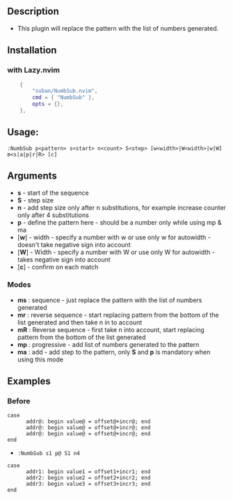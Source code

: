 ## Description
- This plugin will replace the pattern with the list of numbers generated.

## Installation
###  with Lazy.nvim
``` lua
    {
        "svban/NumbSub.nvim",
        cmd = { "NumbSub" },
        opts = {},
    },
```

## Usage: 
``` vim
:NumbSub p<pattern> s<start> n<count> S<step> [w<width>|W<width>|w|W] m<s|a|p|r|R> [c]
```

## Arguments
- **s** - start of the sequence
- **S** - step size
- **n** - add step size only after n substitutions, for example increase counter only after 4 substitutions
- **p** - define the pattern here - should be a number only while using mp & ma
- [**w**] - width - specify a number with w<width> or use only w for autowidth - doesn't take negative sign into account
- [**W**] - Width - specify a number with W<width> or use only W for autowidth - takes negative sign into account
- [**c**] - confirm on each match
### Modes
- **ms** : sequence - just replace the pattern with the list of numbers generated
- **mr** : reverse sequence - start replacing pattern from the bottom of the list generated and then take n in to account
- **mR** : Reverse sequence - first take n into account, start replacing pattern from the bottom of the list generated
- **mp** : progressive - add list of numbers generated to the pattern
- **ma** : add - add step to the pattern, only **S** and **p** is mandatory when using this mode

## Examples

### Before
```
case
      addr@: begin value@ = offset@+incr@; end
      addr@: begin value@ = offset@+incr@; end
      addr@: begin value@ = offset@+incr@; end
end 
```

- `:NumbSub s1 p@ S1 n4`
```
case
      addr1: begin value1 = offset1+incr1; end
      addr2: begin value2 = offset2+incr2; end
      addr3: begin value3 = offset3+incr3; end
end 
```

